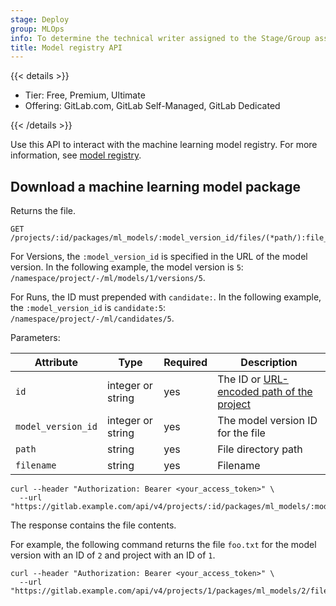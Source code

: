 ```yaml
---
stage: Deploy
group: MLOps
info: To determine the technical writer assigned to the Stage/Group associated with this page, see https://handbook.gitlab.com/handbook/product/ux/technical-writing/#assignments
title: Model registry API
---
```


{{< details >}}

- Tier: Free, Premium, Ultimate
- Offering: GitLab.com, GitLab Self-Managed, GitLab Dedicated

{{< /details >}}

Use this API to interact with the machine learning model registry. For more information, see [model registry](../user/project/ml/model_registry/_index.md).

## Download a machine learning model package

Returns the file.

```plaintext
GET /projects/:id/packages/ml_models/:model_version_id/files/(*path/):file_name
```

For Versions, the `:model_version_id` is specified in the URL of the model version.
In the following example, the model version is `5`: `/namespace/project/-/ml/models/1/versions/5`.

For Runs, the ID must prepended with `candidate:`. In the following example, the `:model_version_id` is `candidate:5`: `/namespace/project/-/ml/candidates/5`.

Parameters:

| Attribute          | Type              | Required | Description                                                                            |
|--------------------|-------------------|----------|----------------------------------------------------------------------------------------|
| `id`               | integer or string | yes      | The ID or [URL-encoded path of the project](rest/_index.md#namespaced-paths)    |
| `model_version_id` | integer or string | yes      | The model version ID for the file                                                      |
| `path`             | string            | yes      | File directory path                                                                    |
| `filename`         | string            | yes      | Filename                                                                               |

```shell
curl --header "Authorization: Bearer <your_access_token>" \
  --url "https://gitlab.example.com/api/v4/projects/:id/packages/ml_models/:model_version_id/files/(*path/):filename"
```

The response contains the file contents.

For example, the following command returns the file `foo.txt` for the model version with an ID of `2` and project with an ID of `1`.

```shell
curl --header "Authorization: Bearer <your_access_token>" \
  --url "https://gitlab.example.com/api/v4/projects/1/packages/ml_models/2/files/foo.txt"
```
